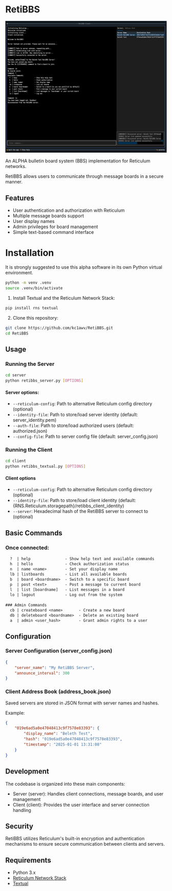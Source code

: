 # RetiBBS

![Screenshot](meta/client_demo.png)

An ALPHA bulletin board system (BBS) implementation for Reticulum networks.

RetiBBS allows users to communicate through message boards in a secure manner.

## Features

- User authentication and authorization with Reticulum
- Multiple message boards support
- User display names
- Admin privileges for board management
- Simple text-based command interface

# Installation

It is strongly suggested to use this alpha software in its own Python virtual environment.
```sh
python -m venv .venv
source .venv/bin/activate
```

1. Install Textual and the Reticulum Network Stack:
```sh
pip install rns textual
```

2. Clone this repository:
```sh
git clone https://github.com/kc1awv/RetiBBS.git
cd RetiBBS
```

## Usage

### Running the Server
```sh
cd server
python retibbs_server.py [OPTIONS]
```

#### Server options:
- `--reticulum-config`: Path to alternative Reticulum config directory (optional)
- `--identity-file`: Path to store/load server identity (default: server_identity.pem)
- `--auth-file`: Path to store/load authorized users (default: authorized.json)
- `--config-file`: Path to server config file (default: server_config.json)

### Running the Client
```sh
cd client
python retibbs_textual.py [OPTIONS]
```

#### Client options
- `--reticulum-config`: Path to alternative Reticulum config directory (optional)
- `--identity-file`: Path to store/load client identity (default: {RNS.Reticulum.storagepath}/retibbs_client_identity)
- `--server`: Hexadecimal hash of the RetiBBS server to connect to (optional)

## Basic Commands

### Once connected:
```
  ?  | help               - Show help text and available commands
  h  | hello              - Check authorization status
  n  | name <name>        - Set your display name
  lb | listboards         - List all available boards
  b  | board <boardname>  - Switch to a specific board
  p  | post <text>        - Post a message to current board
  l  | list [boardname]   - List messages in a board
  lo | logout             - Log out from the system

### Admin Commands
  cb | createboard <name>       - Create a new board
  db | deleteboard <boardname>  - Delete an existing board
  a  | admin <user_hash>        - Grant admin rights to a user
```

## Configuration

### Server Configuration (server_config.json)
```json
{
    "server_name": "My RetiBBS Server",
    "announce_interval": 300
}
```

### Client Address Book (address_book.json)
Saved servers are stored in JSON format with server names and hashes.

Example:
```json
{
    "019e6ad5a0e47048413c9f7578e83393": {
        "display_name": "Beleth Test",
        "hash": "019e6ad5a0e47048413c9f7578e83393",
        "timestamp": "2025-01-01 13:31:08"
    }
}
```

## Development
The codebase is organized into these main components:

- Server (server): Handles client connections, message boards, and user management
- Client (client): Provides the user interface and server connection handling

## Security

RetiBBS utilizes Reticulum's built-in encryption and authentication mechanisms to ensure secure communication between clients and servers.

## Requirements

- Python 3.x
- [Reticulum Network Stack](https://reticulum.network/)
- [Textual](https://textual.textualize.io/)
